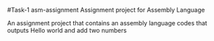 #Task-1
asm-assignment
Assignment project for Assembly Language

An assignment project that contains an assembly language codes that outputs Hello world and add two numbers
